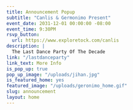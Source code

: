 ```yaml
---
title: Announcement Popup
subtitle: "Canlis & Germonimo Present"
event_date: 2031-12-01 00:00:00 -08:00
event_time: 9:30PM
rsvp_button:
  url: https://www.exploretock.com/canlis
description: |
  The Last Dance Party Of The Decade
link: "/lastdanceparty"
link_text: More Info
is_pop_up: true
pop_up_image: "/uploads/jihan.jpg"
is_featured_home: yes
featured_image: "/uploads/geronimo_home.gif"
slug: announcement
layout: home
---
```

